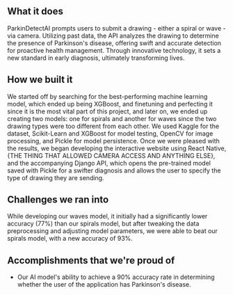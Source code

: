 
## What it does
ParkinDetectAI prompts users to submit a drawing - either a spiral or wave - via camera. Utilizing past data, the API analyzes the drawing to determine the presence of Parkinson's disease, offering swift and accurate detection for proactive health management. Through innovative technology, it sets a new standard in early diagnosis, ultimately transforming lives.

## How we built it
We started off by searching for the best-performing machine learning model, which ended up being XGBoost, and finetuning and perfecting it since it is the most vital part of this project, and later on, we ended up creating two models: one for spirals and another for waves since the two drawing types were too different from each other. We used Kaggle for the dataset, Scikit-Learn and XGBoost for model testing, OpenCV for image processing, and Pickle for model persistence. Once we were pleased with the results, we began developing the interactive website using React Native, {THE THING THAT ALLOWED CAMERA ACCESS AND ANYTHING ELSE}, and the accompanying Django API, which opens the pre-trained model saved with Pickle for a swifter diagnosis and allows the user to specify the type of drawing they are sending.

## Challenges we ran into
While developing our waves model, it initially had a significantly lower accuracy (77%) than our spirals model, but after tweaking the data preprocessing and adjusting model parameters, we were able to beat our spirals model, with a new accuracy of 93%.

## Accomplishments that we're proud of
- Our AI model's ability to achieve a 90% accuracy rate in determining whether the user of the application has Parkinson's disease.
